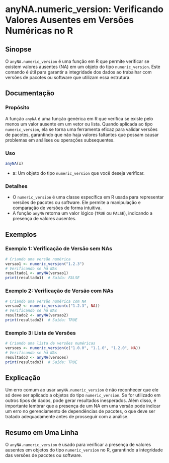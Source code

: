 <!--
Meta Description: # anyNA.numeric_version: Verificando Valores Ausentes em Versões Numéricas no R ## Sinopse O `anyNA.numeric_version` é uma função em R que permite ver...
Meta Keywords: numeric_version, anyna, uma, que, versões
-->

# anyNA.numeric_version: Verificando Valores Ausentes em Versões Numéricas no R

## Sinopse
O `anyNA.numeric_version` é uma função em R que permite verificar se existem valores ausentes (NA) em um objeto do tipo `numeric_version`. Este comando é útil para garantir a integridade dos dados ao trabalhar com versões de pacotes ou software que utilizam essa estrutura.

## Documentação
### Propósito
A função `anyNA` é uma função genérica em R que verifica se existe pelo menos um valor ausente em um vetor ou lista. Quando aplicada ao tipo `numeric_version`, ela se torna uma ferramenta eficaz para validar versões de pacotes, garantindo que não haja valores faltantes que possam causar problemas em análises ou operações subsequentes.

### Uso
```R
anyNA(x)
```
- **x**: Um objeto do tipo `numeric_version` que você deseja verificar.

### Detalhes
- O `numeric_version` é uma classe específica em R usada para representar versões de pacotes ou software. Ele permite a manipulação e comparação de versões de forma intuitiva.
- A função `anyNA` retorna um valor lógico (`TRUE` ou `FALSE`), indicando a presença de valores ausentes.

## Exemplos
### Exemplo 1: Verificação de Versão sem NAs
```R
# Criando uma versão numérica
versao1 <- numeric_version("1.2.3")
# Verificando se há NAs
resultado1 <- anyNA(versao1)
print(resultado1)  # Saída: FALSE
```

### Exemplo 2: Verificação de Versão com NAs
```R
# Criando uma versão numérica com NA
versao2 <- numeric_version(c("1.2.3", NA))
# Verificando se há NAs
resultado2 <- anyNA(versao2)
print(resultado2)  # Saída: TRUE
```

### Exemplo 3: Lista de Versões
```R
# Criando uma lista de versões numéricas
versoes <- numeric_version(c("1.0.0", "1.1.0", "1.2.0", NA))
# Verificando se há NAs
resultado3 <- anyNA(versoes)
print(resultado3)  # Saída: TRUE
```

## Explicação
Um erro comum ao usar `anyNA.numeric_version` é não reconhecer que ele só deve ser aplicado a objetos do tipo `numeric_version`. Se for utilizado em outros tipos de dados, pode gerar resultados inesperados. Além disso, é importante lembrar que a presença de um NA em uma versão pode indicar um erro no gerenciamento de dependências de pacotes, o que deve ser tratado adequadamente antes de prosseguir com a análise.

## Resumo em Uma Linha
O `anyNA.numeric_version` é usado para verificar a presença de valores ausentes em objetos do tipo `numeric_version` no R, garantindo a integridade das versões de pacotes ou software.